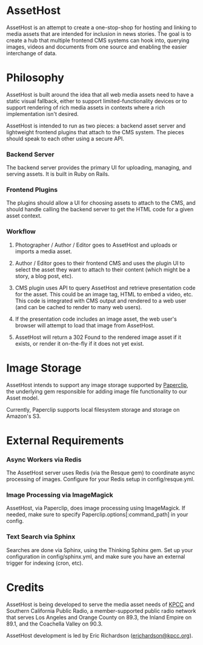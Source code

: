 # AssetHost

AssetHost is an attempt to create a one-stop-shop for hosting and linking 
to media assets that are intended for inclusion in news stories.  The goal is 
to create a hub that multiple frontend CMS systems can hook into, querying 
images, videos and documents from one source and enabling the easier 
interchange of data.

# Philosophy

AssetHost is built around the idea that all web media assets need to 
have a static visual fallback, either to support limited-functionality 
devices or to support rendering of rich media assets in contexts where 
a rich implementation isn't desired.

AssetHost is intended to run as two pieces: a backend asset server and 
lightweight frontend plugins that attach to the CMS system.  The pieces 
should speak to each other using a secure API.

### Backend Server

The backend server provides the primary UI for uploading, managing, and  
serving assets. It is built in Ruby on Rails.

### Frontend Plugins

The plugins should allow a UI for choosing assets to attach to the CMS, 
and should handle calling the backend server to get the HTML code for a 
given asset context.

### Workflow

1. Photographer / Author / Editor goes to AssetHost and uploads or imports 
a media asset.

2. Author / Editor goes to their frontend CMS and uses the plugin UI to 
select the asset they want to attach to their content (which might be a 
story, a blog post, etc).

3. CMS plugin uses API to query AssetHost and retrieve presentation code 
for the asset.  This could be an image tag, HTML to embed a video, etc. 
This code is integrated with CMS output and rendered to a web user (and 
can be cached to render to many web users).

4. If the presentation code includes an image asset, the web user's browser 
will attempt to load that image from AssetHost.

5. AssetHost will return a 302 Found to the rendered image asset if it 
exists, or render it on-the-fly if it does not yet exist.

# Image Storage

AssetHost intends to support any image storage supported by 
[Paperclip](https://github.com/thoughtbot/paperclip), the underlying gem 
responsible for adding image file functionality to our Asset model.

Currently, Paperclip supports local filesystem storage and storage on 
Amazon's S3.

# External Requirements

### Async Workers via Redis

The AssetHost server uses Redis (via the Resque gem) to coordinate async 
processing of images.  Configure for your Redis setup in config/resque.yml.

### Image Processing via ImageMagick

AssetHost, via Paperclip, does image processing using ImageMagick.  If 
needed, make sure to specify Paperclip.options[:command_path] in your config.

### Text Search via Sphinx

Searches are done via Sphinx, using the Thinking Sphinx gem.  Set up your 
configuration in config/sphinx.yml, and make sure you have an external trigger
for indexing (cron, etc).

# Credits

AssetHost is being developed to serve the media asset needs of [KPCC](http://kpcc.org) 
and Southern California Public Radio, a member-supported public radio network that 
serves Los Angeles and Orange County on 89.3, the Inland Empire on 89.1, and the 
Coachella Valley on 90.3.

AssetHost development is led by Eric Richardson (erichardson@kpcc.org).
